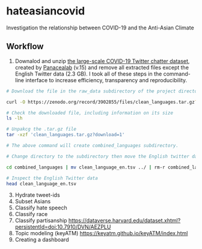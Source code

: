 # hateasiancovid
Investigation the relationship between COVID-19 and the Anti-Asian Climate

## Workflow
1. Downalod and unzip [the large-scale COVID-19 Twitter chatter dataset](https://zenodo.org/record/3902855#.XvZFBXVKhEZ), created by [Panacealab](http://www.panacealab.org/) (v.15) and remove all extracted files except the English Twitter data (2.3 GB). I took all of these steps in the command-line interface to increase efficiency, transparency and reproducibility.

```bash
# Download the file in the raw_data subdirectory of the project directory

curl -O https://zenodo.org/record/3902855/files/clean_languages.tar.gz?download=1

# Check the downloaded file, including information on its size
ls -lh

# Unpakcg the .tar.gz file
tar -xzf 'clean_languages.tar.gz?download=1'

# The above command will create combined_languages subdirectory.

# Change directory to the subdirectory then move the English twitter data to the parent directory and then remove the subdirectory

cd combined_languages | mv clean_language_en.tsv ../ | rm-r combined_languages/

# Inspect the English Twitter data
head clean_language_en.tsv
```

3. Hydrate tweet-ids
4. Subset Asians
5. Classify hate speech
6. Classify race
7. Classify partisanship https://dataverse.harvard.edu/dataset.xhtml?persistentId=doi:10.7910/DVN/AEZPLU
8. Topic modeling (keyATM) https://keyatm.github.io/keyATM/index.html
9. Creating a dashboard
